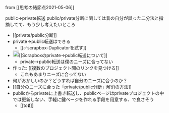 
from [[思考の結節点2021-05-06]]

public→private転送
public/private分断に関しては昔の自分が誤った二分法と指摘してて、もう少し考えたいところ
- [[private/public分断]]
- private→public転送はできる
    - [[✅scrapbox-Duplicatorを試す]]
- <img src='https://scrapbox.io/api/pages/nishio/nisbot/icon' alt='nisbot.icon' height="19.5"/>[[Scrapboxのprivate→public転送について]]
    - private→public転送は僕のニーズに合ってない
- 作った: [[複数のプロジェクト間のリンクを見つける]]
    - これもあまりニーズに合ってない
- 何がおかしいのか？どうすれば自分のニーズに合うのか？
- [[自分のニーズに合った「private/public分断」解消の方法]]
- publicからprivateに上書き転送し、publicページはprivateプロジェクトの中では更新しない、手軽に鍵ページを作れる手段を用意する、で良さそう
    - [[to🔒]]
